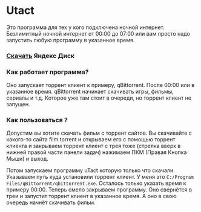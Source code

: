 # Utact
Это программа для тех у кого подключена ночной интернет. Безлимитный ночной интернет от 00:00 до 07:00 или вам просто надо запустить любую программу в указанное время.   

### [Скачать](https://disk.yandex.ru/d/izl1qvuVBlmW6w) Яндекс Диск

### Как работает программа?
Оно запускает торрент клиент к примеру, qBittorrent. После 00:00 или в указанное время. qBittorrent начинает скачивать игры, фильмы, сериалы и т.д. Которое уже там стоит в очереди, но торрент клиент не запущен.

### Как пользоваться ? 

Допустим вы хотите скачать фильм c торрент сайтов. Вы скачивайте с какого-то сайта film.torrent и открываем его с помощью торрент клиента и закрываем торрент клиент с трея тоже (стрелка вверх в нижней правой части панели задач) нажимаем ПКМ (Правая Кнопка Мыши) и выход. 

Потом запускаем программу uTact которую только что скачали. Указываем путь куда установили торрент клиент. У меня это `C:/Program Files/qBittorrent/qbittorrent.exe`. Осталось только указать время к примеру 00:00. Теперь смело закрываем программу. Оно свернётся в треи и запустит торрент клиент в указанное время. А оно в свою очередь начнёт скачивать фильм. 
